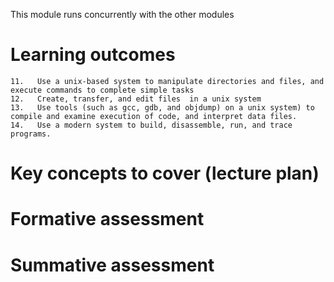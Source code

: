 This module runs concurrently with the other modules

# Learning outcomes
 
	11.   Use a unix-based system to manipulate directories and files, and execute commands to complete simple tasks
	12.   Create, transfer, and edit files  in a unix system
	13.   Use tools (such as gcc, gdb, and objdump) on a unix system) to compile and examine execution of code, and interpret data files.
	14.   Use a modern system to build, disassemble, run, and trace programs.

# Key concepts to cover (lecture plan)



# Formative assessment


# Summative assessment